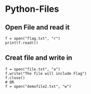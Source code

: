 # Python-Files

## Open File and read it
```
f = open("flag.txt", "r")
print(f.read())
```
## Creat file and write in
```
f = open("file.txt", "a")
f.write("The file will include Flag")
f.close()
# OR
f = open("demofile2.txt", "w")
```
